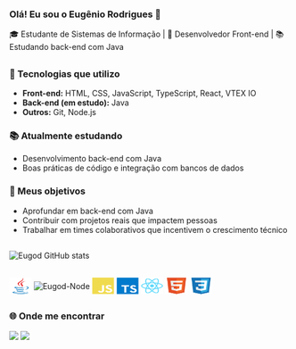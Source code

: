 ### Olá! Eu sou o Eugênio Rodrigues 👋

🎓 Estudante de Sistemas de Informação | 💼 Desenvolvedor Front-end | 📚 Estudando back-end com Java

##

### 🚀 Tecnologias que utilizo
- **Front-end:** HTML, CSS, JavaScript, TypeScript, React, VTEX IO  
- **Back-end (em estudo):** Java  
- **Outros:** Git, Node.js

### 📚 Atualmente estudando
- Desenvolvimento back-end com Java 
- Boas práticas de código e integração com bancos de dados

### 🧠 Meus objetivos
- Aprofundar em back-end com Java  
- Contribuir com projetos reais que impactem pessoas  
- Trabalhar em times colaborativos que incentivem o crescimento técnico

##

![Eugod GitHub stats](https://github-readme-stats.vercel.app/api?username=Eugod&show_icons=true&theme=dracula&count_private=true)

<div style="display: inline_block"><br>
  <img align="center" alt="Eugod-Java" height="30" width="40" src="https://raw.githubusercontent.com/devicons/devicon/master/icons/java/java-original.svg">
  <img align="center" alt="Eugod-Node" height="30" width="40" src="https://cdn.jsdelivr.net/gh/devicons/devicon/icons/nodejs/nodejs-original.svg" />     
  <img align="center" alt="Eugod-Js" height="30" width="40" src="https://raw.githubusercontent.com/devicons/devicon/master/icons/javascript/javascript-plain.svg">
  <img align="center" alt="Eugod-Ts" height="30" width="40" src="https://raw.githubusercontent.com/devicons/devicon/master/icons/typescript/typescript-plain.svg">
  <img align="center" alt="Eugod-React" height="30" width="40" src="https://raw.githubusercontent.com/devicons/devicon/master/icons/react/react-original.svg">
  <img align="center" alt="Eugod-HTML" height="30" width="40" src="https://raw.githubusercontent.com/devicons/devicon/master/icons/html5/html5-original.svg">
  <img align="center" alt="Eugod-CSS" height="30" width="40" src="https://raw.githubusercontent.com/devicons/devicon/master/icons/css3/css3-original.svg">
</div>

##

### 🌐 Onde me encontrar
 
<div> 
  <a href="https://www.linkedin.com/in/eugenio-rodrigues/" target="_blank"><img src="https://img.shields.io/badge/-LinkedIn-%230077B5?style=for-the-badge&logo=linkedin&logoColor=white" target="_blank"></a> 
  <a href="https://eugeniorodrigues.dev/" target="_blank"><img src="https://img.shields.io/badge/website-000000?style=for-the-badge&logo=About.me&logoColor=white" target="_blank"></a>
</div>
